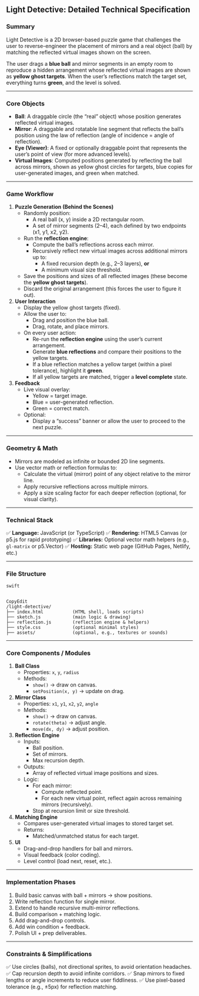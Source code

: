 ## **Light Detective: Detailed Technical Specification**

### **Summary**

Light Detective is a 2D browser-based puzzle game that challenges the user to reverse-engineer the placement of mirrors and a real object (ball) by matching the reflected virtual images shown on the screen.

The user drags a **blue ball** and mirror segments in an empty room to reproduce a hidden arrangement whose reflected virtual images are shown as **yellow ghost targets**. When the user’s reflections match the target set, everything turns **green**, and the level is solved.

------

### **Core Objects**

- **Ball**:
   A draggable circle (the “real” object) whose position generates reflected virtual images.
- **Mirror**:
   A draggable and rotatable line segment that reflects the ball’s position using the law of reflection (angle of incidence = angle of reflection).
- **Eye (Viewer)**:
   A fixed or optionally draggable point that represents the user’s point of view (for more advanced levels).
- **Virtual Images**:
   Computed positions generated by reflecting the ball across mirrors, shown as yellow ghost circles for targets, blue copies for user-generated images, and green when matched.

------

### **Game Workflow**

1. **Puzzle Generation (Behind the Scenes)**
   - Randomly position:
     - A real ball (x, y) inside a 2D rectangular room.
     - A set of mirror segments (2–4), each defined by two endpoints (x1, y1, x2, y2).
   - Run the **reflection engine**:
     - Compute the ball’s reflections across each mirror.
     - Recursively reflect new virtual images across additional mirrors up to:
       - A fixed recursion depth (e.g., 2–3 layers), **or**
       - A minimum visual size threshold.
   - Save the positions and sizes of all reflected images (these become the **yellow ghost targets**).
   - Discard the original arrangement (this forces the user to figure it out).
2. **User Interaction**
   - Display the yellow ghost targets (fixed).
   - Allow the user to:
     - Drag and position the blue ball.
     - Drag, rotate, and place mirrors.
   - On every user action:
     - Re-run the **reflection engine** using the user’s current arrangement.
     - Generate **blue reflections** and compare their positions to the yellow targets.
     - If a blue reflection matches a yellow target (within a pixel tolerance), highlight it **green**.
     - If all yellow targets are matched, trigger a **level complete** state.
3. **Feedback**
   - Live visual overlay:
     - Yellow = target image.
     - Blue = user-generated reflection.
     - Green = correct match.
   - Optional:
     - Display a “success” banner or allow the user to proceed to the next puzzle.

------

### **Geometry & Math**

- Mirrors are modeled as infinite or bounded 2D line segments.
- Use vector math or reflection formulas to:
  - Calculate the virtual (mirror) point of any object relative to the mirror line.
  - Apply recursive reflections across multiple mirrors.
  - Apply a size scaling factor for each deeper reflection (optional, for visual clarity).

------

### **Technical Stack**

✅ **Language:** JavaScript (or TypeScript)
 ✅ **Rendering:** HTML5 Canvas (or p5.js for rapid prototyping)
 ✅ **Libraries:** Optional vector math helpers (e.g., `gl-matrix` or p5.Vector)
 ✅ **Hosting:** Static web page (GitHub Pages, Netlify, etc.)

------

### **File Structure**

```
swift


CopyEdit
/light-detective/
├── index.html           (HTML shell, loads scripts)
├── sketch.js            (main logic & drawing)
├── reflection.js        (reflection engine & helpers)
├── style.css            (optional minimal styles)
├── assets/              (optional, e.g., textures or sounds)
```

------

### **Core Components / Modules**

1. **Ball Class**
   - Properties: `x`, `y`, `radius`
   - Methods:
     - `show()` → draw on canvas.
     - `setPosition(x, y)` → update on drag.
2. **Mirror Class**
   - Properties: `x1`, `y1`, `x2`, `y2`, `angle`
   - Methods:
     - `show()` → draw on canvas.
     - `rotate(theta)` → adjust angle.
     - `move(dx, dy)` → adjust position.
3. **Reflection Engine**
   - Inputs:
     - Ball position.
     - Set of mirrors.
     - Max recursion depth.
   - Outputs:
     - Array of reflected virtual image positions and sizes.
   - Logic:
     - For each mirror:
       - Compute reflected point.
       - For each new virtual point, reflect again across remaining mirrors (recursively).
     - Stop at recursion limit or size threshold.
4. **Matching Engine**
   - Compares user-generated virtual images to stored target set.
   - Returns:
     - Matched/unmatched status for each target.
5. **UI**
   - Drag-and-drop handlers for ball and mirrors.
   - Visual feedback (color coding).
   - Level control (load next, reset, etc.).

------

### **Implementation Phases**

1. Build basic canvas with ball + mirrors → show positions.
2. Write reflection function for single mirror.
3. Extend to handle recursive multi-mirror reflections.
4. Build comparison + matching logic.
5. Add drag-and-drop controls.
6. Add win condition + feedback.
7. Polish UI + prep deliverables.

------

### **Constraints & Simplifications**

✅ Use circles (balls), not directional sprites, to avoid orientation headaches.
 ✅ Cap recursion depth to avoid infinite corridors.
 ✅ Snap mirrors to fixed lengths or angle increments to reduce user fiddliness.
 ✅ Use pixel-based tolerance (e.g., ±5px) for reflection matching.